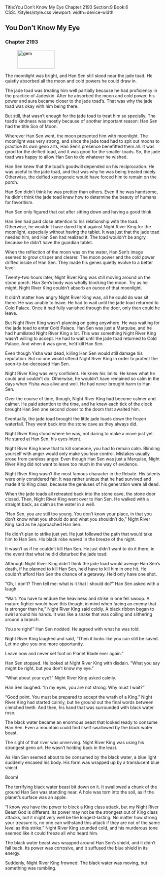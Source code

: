 Title:You Don’t Know My Eye 
Chapter:2193 
Section:9 
Book:6 
CSS:../Styles/style.css 
viewport: width=device-width
  
## You Don’t Know My Eye
### Chapter 2193
  
<figure>
	<img src="../Images/gem.gif" alt="gem" id="gem" width="120" height="60" />
</figure>
  

  
The moonlight was bright, and Han Sen still stood near the jade toad. He quietly absorbed all the moon and cold powers he could draw in.

The jade toad was treating him well partially because he had proficiency in the practice of Jadeskin. After he absorbed the moon and cold power, his power and aura became closer to the jade toad’s. That was why the jade toad was okay with him being there.

But still, that wasn’t enough for the jade toad to treat him so specially. The toad’s kindness was mostly because of another important reason: Han Sen had the title Son of Moon.

Wherever Han Sen went, the moon presented him with moonlight. The moonlight was very strong, and since the jade toad had to spit out moons to practice its own geno arts, Han Sen’s presence benefitted them all. It was good for the deified toad, and it was good for the smaller toads. So, the jade toad was happy to allow Han Sen to do whatever he wished.

Han Sen knew that the toad’s goodwill depended on his reciprocation. He was useful to the jade toad, and that was why he was being treated nicely. Otherwise, the deified xenogeneic would have forced him to remain on the porch.

Han Sen didn’t think he was prettier than others. Even if he was handsome, he didn’t think the jade toad knew how to determine the beauty of humans for favoritism.

Han Sen only figured that out after sitting down and having a good think.

Han Sen had paid close attention to his relationship with the toad. Otherwise, he wouldn’t have dared fight against Night River King for the moonlight, especially without having the tablet. It was just that the jade toad needed him, and Han Sen had realized it. The toad wouldn’t be angry because he didn’t have the guardian tablet.

When the reflection of the moon was on the water, Han Sen’s image seemed to grow crisper and clearer. The moon power and the cold power drifted inside of Han Sen. They made his genes quietly evolve to a better level.

Twenty-two hours later, Night River King was still moving around on the stone porch. Han Sen’s body was wholly blocking the moon. Try as he might, Night River King couldn’t absorb an ounce of that moonlight.

It didn’t matter how angry Night River King was, all he could do was sit there. He was unable to leave. He had to wait until the jade toad returned to Cold Palace. Once it had fully vanished through the door, only then could he leave.

But Night River King wasn’t planning on going anywhere. He was waiting for the jade toad to enter Cold Palace. Han Sen was just a Marquise, and he had humiliated Night River King a lot. This was something Night River King wasn’t willing to accept. He had to wait until the jade toad returned to Cold Palace. And when it was gone, he’d kill Han Sen.

Even though Yisha was dead, killing Han Sen would still damage his reputation. But no one would offend Night River King in order to protect the soon-to-be-deceased Han Sen.

Night River King was very confident. He knew his limits. He knew what he could and couldn’t do. Otherwise, he wouldn’t have remained so calm in the days when Yisha was alive and well. He had never brought harm to Han Sen.

Over the course of time, though, Night River King had become calmer and calmer. He paid attention to the time, and he knew each tick of the clock brought Han Sen one second closer to the doom that awaited him.

Eventually, the jade toad brought the little jade toads down the frozen waterfall. They went back into the stone cave as they always did.

Night River King stood where he was, not daring to make a move just yet. He stared at Han Sen, his eyes intent.

Night River King knew that to kill someone, you had to remain calm. Blinding yourself with anger would only make you lose control. Mistakes usually arose from careless anger. Even though Han Sen was just a Marquise, Night River King did not want to leave too much in the way of evidence.

Night River King wasn’t the most famous character in the Rebate. His talents were only considered fair. It was rather unique that he had survived and made it to King class, because the geniuses of his generation were all dead.

When the jade toads all retreated back into the stone cave, the stone door closed. Then, Night River King went over to Han Sen. He walked with a straight back, as calm as the water in a well.

“Han Sen, you are still too young. You don’t know your place, in that you don’t know what you should do and what you shouldn’t do,” Night River King said as he approached Han Sen.

He didn’t plan to strike just yet. He just followed the path that would take him to Han Sen. His black robe waved in the breeze of the night.

It wasn’t as if he couldn’t kill Han Sen. He just didn’t want to do it there, in the event that what he did disturbed the jade toad.

Although Night River King didn’t think the jade toad would avenge Han Sen’s death, if he planned to kill Han Sen, he’d have to kill him in one hit. He couldn’t afford Han Sen the chance of a getaway. He’d only have one shot.

“Oh, I don’t? Then tell me: what is it that I should do?” Han Sen asked with a laugh.

“Wait. You have to endure the heaviness and strike in one fell swoop. A mature fighter would have this thought in mind when facing an enemy that is stronger than he,” Night River King said coldly. A black ribbon began to swirl around his hands. It was like a snake that was coiling and slithering around a branch.

You are right!” Han Sen nodded. He agreed with what he was told.

Night River King laughed and said, “Then it looks like you can still be saved. Let me give you one more opportunity.

Leave now and never set foot on Planet Blade ever again.”

Han Sen stopped. He looked at Night River King with disdain. “What you say might be right, but you don’t know my eye.”

“What about your eye?” Night River King asked calmly.

Han Sen laughed. “In my eyes, you are not strong. Why must I wait?”

“Good point. You must be prepared to accept the wrath of a King.” Night River King had started calmly, but he ground out the final words between clenched teeth. And then, his hand that was surrounded with black water rose.

The black water became an enormous beast that looked ready to consume Han Sen. Even a mountain could find itself swallowed by the black water beast.

The sight of that river was unnerving. Night River King was using his strongest geno art. He wasn’t holding back in the least.

As Han Sen seemed about to be consumed by the black water, a blue light suddenly encased his body. His form was wrapped up by a translucent blue shield.

Boom!

The terrifying black water beast bit down on it. It swallowed a chunk of the ground Han Sen was standing near. A hole was torn into the soil, as if the planet’s surface was an apple.

“I know you have the power to block a King class attack, but my Night River Beast God is different. Its power may not be the strongest out of King class attacks, but it might very well be the longest-lasting. No matter how strong your treasure is, no one can withstand this attack if they are not of the same level as this strike.” Night River King sounded cold, and his murderous tone seemed like it could freeze all who heard him.

The black water beast was wrapped around Han Sen’s shield, and it didn’t fall back. Its power was corrosive, and it suffused the blue shield in its energy.

Suddenly, Night River King frowned. The black water was moving, but something was rumbling.